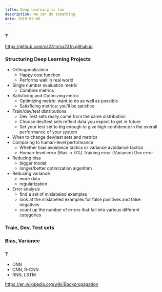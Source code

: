 ```yaml
---
title: Deep Learning is fun
description: We can do something
date: 2019-09-08
---
```


### ?

https://github.com/cs231n/cs231n.github.io
### Structuring Deep Learning Projects

* Orthogonalization
  - Happy cost function
  - Performs well in real world
* Single number evaluation metric
  - Combine metrics
* Satisficing and Optimizing metric
  - Optimizing metric: want to do as well as possible
  - Satisficing metrics: you'll be satisfice
* Train/dev/test distributions
  - Dev Test sets really come from the same distribution
  - Choose dev/test sets reflect data you expect to get in future
  - Set your test set to big enough to give high confidence in the overall performance of your system
* When to change dev/test sets and metrics
* Comparing to human-level performance
  - Whether bias avoidance tactics or variance avoidance tactics
  - Human-level error (Bias -> 0%) Training error (Variance) Dev error
* Reducing bias
  - bigger model
  - longer/better optimization algorithm
* Reducing variance
  - more data
  - regularization
* Error analysis
  - find a set of mislabeled examples
  - look at the mislabeled examples for false positives and false negatives
  - count up the number of errors that fall into various different categories

### Train, Dev, Test sets

### Bias, Variance

### ?

* DNN
* CNN, R-CNN
* RNN, LSTM

https://en.wikipedia.org/wiki/Backpropagation
